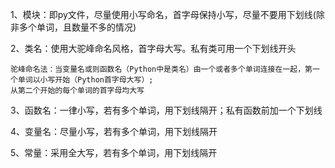 1、模块：即py文件，尽量使用小写命名，首字母保持小写，尽量不要用下划线(除非多个单词，且数量不多的情况)

2、类名：使用大驼峰命名风格，首字母大写。私有类可用一个下划线开头

	驼峰命名法：当变量名或则函数名（Python中是类名）由一个或者多个单词连接在一起，第一个单词以小写开始（Python首字母大写）;
	从第二个开始的每个单词的首字母均大写
	  
3、函数名：一律小写，若有多个单词，用下划线隔开；私有函数前加一个下划线

4、变量名：尽量小写，若有多个单词，用下划线隔开

5、常量：采用全大写，若有多个单词，用下划线隔开
